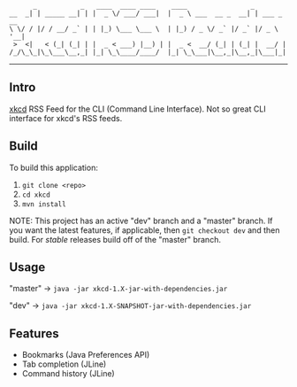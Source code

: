 
          _           _   ____  ____ ____    ____                _
    __  _| | _____ __| | |  _ \/ ___/ ___|  |  _ \ ___  __ _  __| | ___ _ __
    \ \/ / |/ / __/ _` | | |_) \___ \___ \  | |_) / _ \/ _` |/ _` |/ _ \ '__|
     >  <|   < (_| (_| | |  _ < ___) |__) | |  _ <  __/ (_| | (_| |  __/ |
    /_/\_\_|\_\___\__,_| |_| \_\____/____/  |_| \_\___|\__,_|\__,_|\___|_|

***

## Intro
[xkcd](http://xkcd.com/) RSS Feed for the CLI (Command Line Interface). Not so great CLI interface for xkcd's RSS feeds.

## Build
To build this application:

1. `git clone <repo>`
2. `cd xkcd`
3. `mvn install`

NOTE: This project has an active "dev" branch and a "master" branch. If you want the latest features, if applicable, then
      `git checkout dev` and then build. For _stable_ releases build off of the "master" branch.

## Usage
"master" -> `java -jar xkcd-1.X-jar-with-dependencies.jar`

"dev" -> `java -jar xkcd-1.X-SNAPSHOT-jar-with-dependencies.jar`

## Features

* Bookmarks (Java Preferences API)
* Tab completion (JLine)
* Command history (JLine)